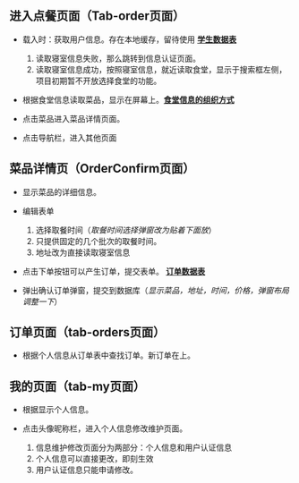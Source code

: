 ## 进入点餐页面（Tab-order页面）

- 载入时：获取用户信息。存在本地缓存，留待使用 [**学生数据表**]()

   1. 读取寝室信息失败，那么跳转到信息认证页面。
   2. 读取寝室信息成功，按照寝室信息，就近读取食堂，显示于搜索框左侧，项目初期暂不开放选择食堂的功能。
 
- 根据食堂信息读取菜品，显示在屏幕上。[**食堂信息的组织方式**]()
- 点击菜品进入菜品详情页面。
- 点击导航栏，进入其他页面

## 菜品详情页（OrderConfirm页面）

- 显示菜品的详细信息。
- 编辑表单

   1. 选择取餐时间（*取餐时间选择弹窗改为贴着下面放*）
   2. 只提供固定的几个批次的取餐时间。
   3. 地址改为直接读取寝室信息
   
- 点击下单按钮可以产生订单，提交表单。 [**订单数据表**]()
- 弹出确认订单弹窗，提交到数据库（*显示菜品，地址，时间，价格，弹窗布局调整一下*）

## 订单页面（tab-orders页面）

- 根据个人信息从订单表中查找订单。新订单在上。

## 我的页面（tab-my页面）

- 根据显示个人信息。
- 点击头像昵称栏，进入个人信息修改维护页面。

   1. 信息维护修改页面分为两部分：个人信息和用户认证信息
   2. 个人信息可以直接更改，即刻生效
   3. 用户认证信息只能申请修改。
